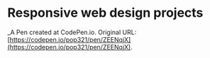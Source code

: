# Responsive web design projects
 _A Pen created at CodePen.io. Original URL: [https://codepen.io/pop321/pen/ZEENqjX](https://codepen.io/pop321/pen/ZEENqjX).

 